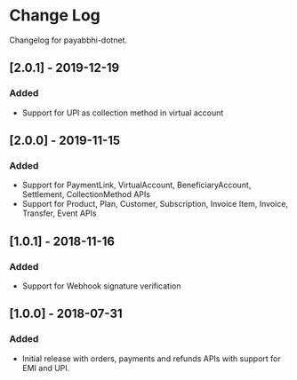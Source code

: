 # Change Log

Changelog for payabbhi-dotnet.

## [2.0.1] - 2019-12-19
### Added
- Support for UPI as collection method in virtual account

## [2.0.0] - 2019-11-15
### Added
-  Support for PaymentLink, VirtualAccount, BeneficiaryAccount, Settlement, CollectionMethod APIs
-  Support for Product, Plan, Customer, Subscription, Invoice Item, Invoice, Transfer, Event APIs

## [1.0.1] - 2018-11-16
### Added
- Support for Webhook signature verification

## [1.0.0] - 2018-07-31
### Added
- Initial release with orders, payments and refunds APIs with support for EMI and UPI.
